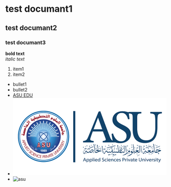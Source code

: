 # test documant1
## test documant2
### test documant3
**bold text**  
_italic text_
1. item1
2. item2
- bullet1
- bullet2
- [ASU EDU](https://www.asu.edu.jo/en/Pages/default.aspx)
- ![asu](yahya/LOGO-01.png)
- ![asu](https://www.elaosboa.com/wp-content/uploads/2021/11/elaosboa81574.jpg)
